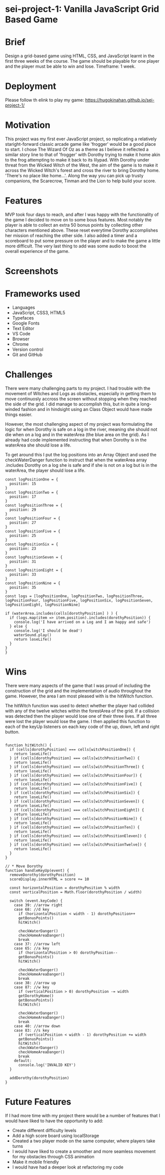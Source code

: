 # sei-project-1: Vanilla JavaScript Grid Based Game

# Brief

Design a grid-based game using HTML, CSS, and JavaScript learnt in the first three weeks of the course. The game should be playable for one player and the player must be able to win and lose. Timeframe: 1 week. 

# Deployment

Please follow th elink to play my game: https://hugokinahan.github.io/sei-project-1/

# Motivation

This project was my first ever JavaScript project, so replicating a relatively staright-forward classic arcade game like 'frogger' would be a good place to start. I chose The Wizard Of Oz as a theme as I believe it reflected a similar story line to that of 'frogger' with Dorothy trying to make it home akin to the frog attempting to make it back to its lilypad. With Dorothy under threat from the Wicked Witch of the West, the aim of the game is to make it across the Wicked Witch's forest and cross the river to bring Dorothy home. 'There's no place like home...'. Along the way you can pick up trusty companions, the Scarecrow, Tinman and the Lion to help build your score. 

# Features

MVP took four days to reach, and after I was happy with the functionality of the game I decided to move on to some bous features. Most notably the player is able to collect an extra 50 bonus points by collecting other characters mentioned above. These reset everytime Dorothy accomplishes her mission of reaching the other side. I also added a timer and a scoreboard to put some pressure on the player and to make the game a little more difficult. The very last thing to add was some audio to boost  the overall experience of the game.

# Screenshots


# Frameworks used

- Languages
- JavaScript, CSS3, HTML5
- Typefaces
- Google Fonts
- Text Editor
- VS Code
- Browser
- Chrome
- Version control
- Git and GitHub

# Challenges

There were many challenging parts to my project. I had trouble with the movement of Witches and Logs as obstacles, especially in getting them to move continuosly accross the screen without stopping when they reached the side of the grid. I did manage to accomplish this, but in quite a long-winded fashion and in hindsight using an Class Object would have made things easier. 

However, the most challenging aspect of my project was formulating the logic for when Dorothy is safe on a log in the river, meaning she should not die when on a log and in the waterArea (the blue area on the grid). As I already had code implemented instructing that when Dorothy is in the waterArea she should lose a life. 

To get around this I put the log positions into an Array Object and used the checkWaterDanger function to instruct that when the waterArea array .includes Dorothy on a log she is safe and if she is not on a log but is in the waterArea, the player should lose a life.

```const logClass = 'log'
const logPositionOne = {
  position: 15
}
const logPositionTwo = {
  position: 17
}
const logPositionThree = {
  position: 29
}
const logPositionFour = {
  position: 27
}
const logPositionFive = {
  position: 25
}
const logPositionSix = {
  position: 23
}
const logPositionSeven = {
  position: 31
}
const logPositionEight = {
  position: 33
}
const logPositionNine = {
  position: 35
}
const logs = [logPositionOne, logPositionTwo, logPositionThree, logPositionFour, logPositionFive, logPositionSix, logPositionSeven, logPositionEight, logPositionNine]
```
```  function checkWaterDanger() {
if (waterArea.includes(cells[dorothyPosition] ) ) {
  if (logs.map(item => item.position).includes(dorothyPosition)) {
    console.log('I have arrived on a Log and I am happy and safe')
  } else {
    console.log('I should be dead')
    waterSound.play()
    return loseLife()
  }
}
}
```

# Wins

There were many aspects of the game that I was proud of including the construction of the grid and the implementation of audio throughout the game. However, the area I am most pleased with is the hitWitch function. 

The hitWitch function was used to detect whether the player had collided with any of the twelve witches within the forestArea of the grid. If a collision was detected then the player would lose one of their three lives. If all three were lost the player would lose the game. I then applied this function to each of the keyUp listeners on each key code of the up, down, left and right button. 

```  // ! HIT WITCH 

function hitWitch() {
  if (cells[dorothyPosition] === cells[witchPositionOne]) {
    return loseLife()
  } if (cells[dorothyPosition] === cells[witchPositionTwo]) {
    return loseLife() 
  } if (cells[dorothyPosition] === cells[witchPositionThree]) {
    return loseLife() 
  } if (cells[dorothyPosition] === cells[witchPositionFour]) {
    return loseLife() 
  } if (cells[dorothyPosition] === cells[witchPositionFive]) {
    return loseLife()
  } if (cells[dorothyPosition] === cells[witchPositionSix]) {
    return loseLife()
  } if (cells[dorothyPosition] === cells[witchPositionSeven]) {
    return loseLife() 
  } if (cells[dorothyPosition] === cells[witchPositionEight]) {
    return loseLife()
  } if (cells[dorothyPosition] === cells[witchPositionNine]) {
    return loseLife()
  } if (cells[dorothyPosition] === cells[witchPositionTen]) {
    return loseLife()
  } if (cells[dorothyPosition] === cells[witchPositionEleven]) {
    return loseLife()
  } if (cells[dorothyPosition] === cells[witchPositionTwelve]) {
    return loseLife()
  }
}
```

```
// * Move Dorothy
function handleKeyUp(event) {
  removeDorothy(dorothyPosition)
  scoreDisplay.innerHTML = score += 10

  const horizontalPosition = dorothyPosition % width
  const verticalPosition = Math.floor(dorothyPosition / width)

  switch (event.keyCode) {
    case 39: //arrow right
    case 68: //d key
      if (horizontalPosition < width - 1) dorothyPosition++
      getBonusPoints()
      hitWitch()
      
      checkWaterDanger()
      checkHomeAreaDanger()
      break
    case 37: //arrow left
    case 65: //a key
      if (horizontalPosition > 0) dorothyPosition--
      getBonusPoints()
      hitWitch()
      
      checkWaterDanger()
      checkHomeAreaDanger()
      break
    case 38: //arrow up
    case 87: //w key
      if (verticalPosition > 0) dorothyPosition -= width
      getDorothyHome()
      getBonusPoints()
      hitWitch()
    
      checkWaterDanger()
      checkHomeAreaDanger()
      break
    case 40: //arrow down
    case 83: //s key
      if (verticalPosition < width - 1) dorothyPosition += width
      getBonusPoints()
      hitWitch()
      checkWaterDanger()
      checkHomeAreaDanger()
      break
    default:
      console.log('INVALID KEY')
  }

  addDorothy(dorothyPosition)
}
```

# Future Features

If I had more time with my project there would be a number of features that I would have liked to have the opportunity to add:

- Create different difficulty levels 
- Add a high score board using localStorage
- Created a two player mode on the same computer, where players take turns
- I would have liked to create a smoother and more seamless movement for my obstacles through CSS animation 
- Make it mobile friendly 
- I would have had a deeper look at refactoring my code 
